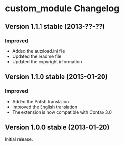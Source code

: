 custom_module Changelog
=======================

Version 1.1.1 stable (2013-??-??)
---------------------------------

### Improved
- Added the autoload.ini file
- Updated the readme file
- Updated the copyright information


Version 1.1.0 stable (2013-01-20)
---------------------------------

### Improved
- Added the Polish translation
- Improved the English translation
- The extension is now compatible with Contao 3.0


Version 1.0.0 stable (2013-01-20)
---------------------------------

Initial release.